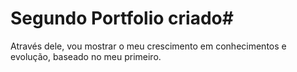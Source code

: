 # Segundo Portfolio criado#

Através dele, vou mostrar o meu crescimento em conhecimentos e evolução, baseado no meu primeiro.